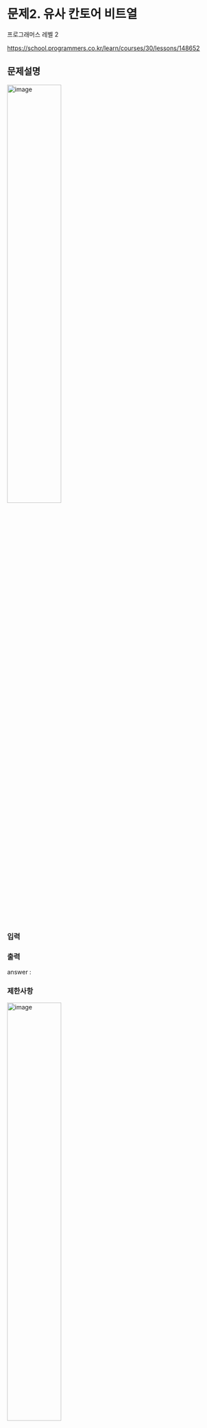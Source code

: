 # 문제2. 유사 칸토어 비트열

프로그래머스 레벨 2

https://school.programmers.co.kr/learn/courses/30/lessons/148652

## 문제설명

<img src="https://github.com/user-attachments/assets/cbeded07-e652-42f3-bc53-8969b3e727a5" alt="image" style="width: 50%; height: 50%;">

### 입력



### 출력

answer : 

### 제한사항

<img src="" alt="image" style="width: 50%; height: 50%;">

## 풀이


### 코드
```

```
#### 분석


## 후기


